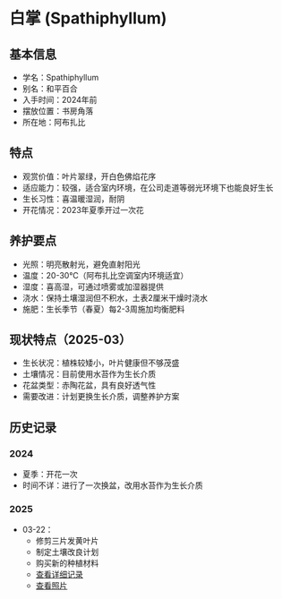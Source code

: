# 白掌 (Spathiphyllum)

## 基本信息
- 学名：Spathiphyllum
- 别名：和平百合
- 入手时间：2024年前
- 摆放位置：书房角落
- 所在地：阿布扎比

## 特点
- 观赏价值：叶片翠绿，开白色佛焰花序
- 适应能力：较强，适合室内环境，在公司走道等弱光环境下也能良好生长
- 生长习性：喜温暖湿润，耐阴
- 开花情况：2023年夏季开过一次花

## 养护要点
- 光照：明亮散射光，避免直射阳光
- 温度：20-30°C（阿布扎比空调室内环境适宜）
- 湿度：喜高湿，可通过喷雾或加湿器提供
- 浇水：保持土壤湿润但不积水，土表2厘米干燥时浇水
- 施肥：生长季节（春夏）每2-3周施加均衡肥料

## 现状特点（2025-03）
- 生长状况：植株较矮小，叶片健康但不够茂盛
- 土壤情况：目前使用水苔作为生长介质
- 花盆类型：赤陶花盆，具有良好透气性
- 需要改进：计划更换生长介质，调整养护方案

## 历史记录
### 2024
- 夏季：开花一次
- 时间不详：进行了一次换盆，改用水苔作为生长介质

### 2025
- 03-22：
  - 修剪三片发黄叶片
  - 制定土壤改良计划
  - 购买新的种植材料
  - [查看详细记录](../../对话/白掌/2024-03-22.md)
  - [查看照片](../../图片/白掌/2024-03-22.jpg) 